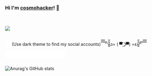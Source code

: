 ### Hi I'm <a href="http://yagizcanyavuz.ninja/" target="_blank">cosmohacker</a>! 👋

  <br/>
  <br/>
  <img src="http://yagizcanyavuz.ninja/assets/User/images/git1.png">
  <br/>
  <br/>
  
  (Use dark theme to find my social accounts) ̿̿ ̿̿ ̿̿ ̿'̿'\̵͇̿̿\з= ( ▀ ͜͞ʖ▀) =ε/̵͇̿̿/’̿’̿ ̿ ̿̿ ̿̿ ̿̿
  <a href="http://yagizcanyavuz.ninja/" target="_blank"><img align="left" alt="website" width="22px" src="https://github.com/cosmohacker/github-components/blob/main/globe.svg" /></a>
  
  <a href="https://twitter.com/yagizcan_yavuz" target="_blank"><img align="left" alt="twitter" width="22px" src="https://github.com/cosmohacker/github-components/blob/main/twitter.svg" /></a>
  
  <a href="https://yagizcanyavuz.wordpress.com/" target="_blank"><img align="left" alt="wordpress" width="22px" src="https://github.com/cosmohacker/github-components/blob/main/wordpress.svg" /></a>
   
  <a href="https://www.youtube.com/channel/UCJTO_UKw9UDNsjafWBGv08A" target="_blank"><img align="left" alt="youtube" width="22px" src="https://github.com/cosmohacker/github-components/blob/main/youtube.svg" /></a>
  
  <a href="https://steamcommunity.com/id/cosmohacker/" target="_blank"><img align="left" alt="steam" width="22px" src="https://github.com/cosmohacker/github-components/blob/main/steam.svg" /></a>

  <a href="https://www.linkedin.com/in/ya%C4%9F%C4%B1zcan-yavuz-813a7a154/" target="_blank"><img align="left" alt="linkedin" width="22px" src="https://github.com/cosmohacker/github-components/blob/main/linkedin.svg" /></a>
  
  <a href="https://www.instagram.com/yagizcan.yavuz/" target="_blank"><img align="left" alt="instagram" width="22px" src="https://github.com/cosmohacker/github-components/blob/main/instagram.svg" /></a>
  
  <a href="https://github.com/cosmohacker" target="_blank"><img align="left" alt="github" width="22px" src="https://github.com/cosmohacker/github-components/blob/main/github.svg" /></a>
  
  <a href="https://www.twitch.tv/cosmohacker" target="_blank"><img align="left" alt="instagram" width="22px" src="https://github.com/cosmohacker/github-components/blob/main/twitch.svg" /></a>
    
  <a href="https://open.spotify.com/user/217cixzitjjw52l67325r3ypir" target="_blank"><img align="left" alt="spotify" width="22px" src="https://github.com/cosmohacker/github-components/blob/main/spotify.svg" /></a>
  
  <br/>
  <br/>
  
  
  ![Anurag's GitHub stats](https://github-readme-stats.vercel.app/api?username=cosmohacker&show_icons=true&theme=dark)
